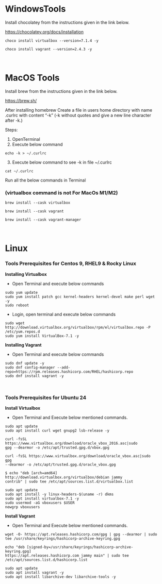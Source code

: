 # WindowsTools

Install chocolatey from the instructions given in the link below.

https://chocolatey.org/docs/installation

```
choco install virtualbox --version=7.1.4 -y
```
```
choco install vagrant --version=2.4.3 -y
```

<br>

# MacOS Tools

Install brew from the instructions given in the link below.


https://brew.sh/

After installing homebrew
Create a file in users home directory with name .curlrc with content “-k” 
(-k without quotes and give a new line character after -k.)

Steps:

1. OpenTerminal
2. Execute below command
```
echo -k > ~/.curlrc
```
3. Execute below command to see -k in file ~/.curlrc 
```
cat ~/.curlrc
```

Run all the below commands in Terminal


### (virtualbox command is not For MacOs M1/M2)
```
brew install --cask virtualbox 
```
```
brew install --cask vagrant
```
```
brew install --cask vagrant-manager
```

<br>

# Linux

### Tools Prerequisites for Centos 9, RHEL9 & Rocky Linux


**Installing Virtualbox**
- Open Terminal and execute below commands

```
sudo yum update
sudo yum install patch gcc kernel-headers kernel-devel make perl wget -y
sudo reboot
```

- Login, open terminal and execute below commands

```
sudo wget http://download.virtualbox.org/virtualbox/rpm/el/virtualbox.repo -P /etc/yum.repos.d
sudo yum install VirtualBox-7.1 -y
```

**Installing Vagrant**
- Open Terminal and execute below commands

```
sudo dnf update -y
sudo dnf config-manager --add-repo=https://rpm.releases.hashicorp.com/RHEL/hashicorp.repo
sudo dnf install vagrant -y
```

<br>

 ### Tools Prerequisites for Ubuntu 24
                                
**Install Virtualbox**

- Open Terminal and Execute below mentioned commands.

```
sudo apt update
sudo apt install curl wget gnupg2 lsb-release -y
```
```
curl -fsSL https://www.virtualbox.org/download/oracle_vbox_2016.asc|sudo
gpg --dearmor -o /etc/apt/trusted.gpg.d/vbox.gpg
```
```
curl -fsSL https://www.virtualbox.org/download/oracle_vbox.asc|sudo gpg
--dearmor -o /etc/apt/trusted.gpg.d/oracle_vbox.gpg
```

```
$ echo "deb [arch=amd64]
http://download.virtualbox.org/virtualbox/debian jammy
contrib" | sudo tee /etc/apt/sources.list.d/virtualbox.list
```

```
sudo apt update
sudo apt install -y linux-headers-$(uname -r) dkms
sudo apt install virtualbox-7.1 -y
sudo usermod -aG vboxusers $USER
newgrp vboxusers
```

**Install Vagrant**

- Open Terminal and Execute below mentioned commands.

```
wget -O- https://apt.releases.hashicorp.com/gpg | gpg --dearmor | sudo
tee /usr/share/keyrings/hashicorp-archive-keyring.gpg 
```
``` 
echo "deb [signed-by=/usr/share/keyrings/hashicorp-archive-keyring.gpg]
https://apt.releases.hashicorp.com jammy main" | sudo tee
/etc/apt/sources.list.d/hashicorp.list
```
```
sudo apt update 
sudo apt install vagrant -y
sudo apt install libarchive-dev libarchive-tools -y
```
